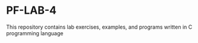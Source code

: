 # PF-LAB-4
This repository contains lab exercises, examples, and programs written in C programming language
